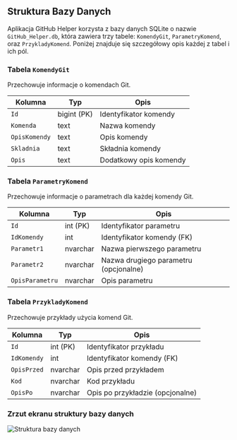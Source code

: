 
## Struktura Bazy Danych

Aplikacja GitHub Helper korzysta z bazy danych SQLite o nazwie `GitHub_Helper.db`, która zawiera trzy tabele: `KomendyGit`, `ParametryKomend`, oraz `PrzykladyKomend`. Poniżej znajduje się szczegółowy opis każdej z tabel i ich pól.

### Tabela `KomendyGit`

Przechowuje informacje o komendach Git.

| Kolumna       | Typ          | Opis                         |
| ------------- | ------------ | ---------------------------- |
| `Id`          | bigint (PK)  | Identyfikator komendy        |
| `Komenda`     | text         | Nazwa komendy                |
| `OpisKomendy` | text         | Opis komendy                 |
| `Skladnia`    | text         | Składnia komendy             |
| `Opis`        | text         | Dodatkowy opis komendy       |

### Tabela `ParametryKomend`

Przechowuje informacje o parametrach dla każdej komendy Git.

| Kolumna         | Typ         | Opis                            |
| --------------- | ----------- | ------------------------------- |
| `Id`            | int (PK)    | Identyfikator parametru         |
| `IdKomendy`     | int         | Identyfikator komendy (FK)      |
| `Parametr1`     | nvarchar    | Nazwa pierwszego parametru      |
| `Parametr2`     | nvarchar    | Nazwa drugiego parametru (opcjonalne) |
| `OpisParametru` | nvarchar    | Opis parametru                  |

### Tabela `PrzykladyKomend`

Przechowuje przykłady użycia komend Git.

| Kolumna     | Typ         | Opis                             |
| ----------- | ----------- | -------------------------------- |
| `Id`        | int (PK)    | Identyfikator przykładu          |
| `IdKomendy` | int         | Identyfikator komendy (FK)       |
| `OpisPrzed` | nvarchar    | Opis przed przykładem            |
| `Kod`       | nvarchar    | Kod przykładu                    |
| `OpisPo`    | nvarchar    | Opis po przykładzie (opcjonalne) |

### Zrzut ekranu struktury bazy danych

![Struktura bazy danych](./path_to_image/Database_Structure.png)
